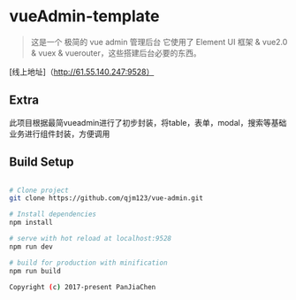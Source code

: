 # vueAdmin-template

> 这是一个 极简的 vue admin 管理后台 它使用了 Element UI 框架 & vue2.0 & vuex & vuerouter，这些搭建后台必要的东西。

[线上地址]（http://61.55.140.247:9528）

## Extra
此项目根据最简vueadmin进行了初步封装，将table，表单，modal，搜索等基础业务进行组件封装，方便调用

## Build Setup

``` bash

# Clone project
git clone https://github.com/qjm123/vue-admin.git

# Install dependencies
npm install

# serve with hot reload at localhost:9528
npm run dev

# build for production with minification
npm run build

Copyright (c) 2017-present PanJiaChen


